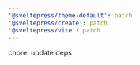 ```yaml
---
'@sveltepress/theme-default': patch
'@sveltepress/create': patch
'@sveltepress/vite': patch
---
```


chore: update deps
